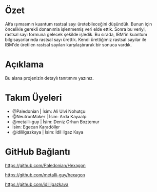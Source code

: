 # Özet

Alfa ışımasının kuantum rastsal sayı üretebileceğini düşündük. Bunun için öncelikle gerekli donanımla işlenmemiş veri elde ettik. Sonra bu veriyi, rastsal sayı formuna gelecek şekilde işledik. Bu sırada, IBM'in kuantum bilgisayarlarında rastsal sayı ürettik. Kendi ürettiğimiz rastsal sayılar ile IBM'de üretilen rastsal sayıları karşılaştırarak bir sonuca vardık.

# Açıklama

Bu alana projenizin detaylı tanıtımını yazınız.

# Takım Üyeleri
 - @Paledonian | İsim: Ali Ulvi Nohutçu
 - @NeutronMaker | İsim: Arda Kayaalp
 - @metalli-guy | İsim: Deniz Orhun Boztemur
 - İsim: Egecan Karadöller
 - @idililgazkaya | İsim: İdil Ilgaz Kaya
 
# GitHub Bağlantı

https://github.com/Paledonian/Hexagon

https://github.com/metalli-guy/hexagon

https://github.com/idililgazkaya
